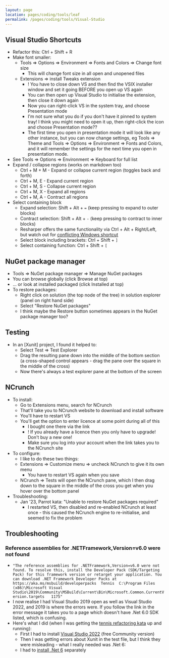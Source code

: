 ```yaml
---
layout: page
location: pages/coding/tools/leaf
permalink: /pages/coding/tools/Visual-Studio
---
```


## Visual Studio Shortcuts

- Refactor this: Ctrl + Shift + R
- Make font smaller:
    - Tools => Options => Environment => Fonts and Colors => Change font size
        - This will change font size in all open and unopened files
    - Extensions => install Tweaks extension
        - ! You have to close down VS and then find the VSIX installer window and set it going BEFORE you open up VS again
        - You can then open up Visual Studio to initialise the extension, then close it down again
        - Now you can right-click VS in the system tray, and choose Presentation mode
        - I'm not sure what you do if you don't have it pinned to system tray! I think you might need to open it up, then right-click the icon and choose Presentation mode??
        - The first time you open in presentation mode it will look like any other instance, but you can now change settings, eg Tools => Theme and Tools => Options => Environment => Fonts and Colors, and it will remember the settings for the next time you open in presentation mode.
- See Tools => Options => Environment => Keyboard for full list
- Expand / collapse regions (works on markdown too)
    - Ctrl + M + M - Expand or collapse current region (toggles back and forth)
    - Ctrl + M, E - Expand current region
    - Ctrl + M, S - Collapse current region
    - Ctrl + M, X - Expand all regions
    - Ctrl + M, A - Contract all regions
- Select containing block
    - Expand selection: Shift + Alt + `=` (keep pressing to expand to outer blocks)
    - Contract selection: Shift + Alt + `-` (keep pressing to contract to inner blocks)
    - Resharper offers the same functionality via Ctrl + Alt + Right/Left, but watch out for [conflicting Windows shortcut](/pages/organising/tips/tech/misc-tech-tips.md#stop-your-screen-flipping--screen-rotating-when-you-press-certain-keys)
    - Select block including brackets: Ctrl + Shift + `]`
    - Select containing function: Ctrl + Shift + `[`

## NuGet package manager

- Tools => NuGet package manager => Manage NuGet packages
- You can browse globally (click Browse at top)
- ... or look at installed packaged (click Installed at top)
- To restore packages:
    - Right click on solution (the top node of the tree) in solution explorer (panel on right hand side)
    - Select "Restore NuGet packages"
    - I think maybe the Restore button sometimes appears in the NuGet package manager too?

## Testing

- In an [Xunit] project, I found it helped to:
    - Select Test => Test Explorer
    - Drag the resulting pane down into the middle of the bottom section (a cross-shaped control appears - drag the pane over the square in the middle of the cross)
    - Now there's always a test explorer pane at the bottom of the screen

## NCrunch

- To install:
    - Go to Extensions menu, search for NCrunch
    - That'll take you to NCrunch website to download and install software
    - You'll have to restart VS
    - You'll get the option to enter licence at some point during all of this 
        - I bought one there via the link
        - ! If you already have a licence then you only have to upgrade! Don't buy a new one!
        - Make sure you log into your account when the link takes you to the NCrunch site
- To configure:
    - I like to do these two things:
    - Extensions => Customize menu => uncheck NCrunch to give it its own menu 
        - You have to restart VS again when you save
    - NCrunch => Tests will open the NCrunch pane, which I then drag down to the square in the middle of the cross you get when you hover over the bottom panel
- Troubleshooting:
    - Jan '23, Parrot kata: "Unable to restore NuGet packages required"
        - I restarted VS, then disabled and re-enabled NCrunch at least once - this caused the NCrunch engine to re-initialise, and seemed to fix the problem


## Troubleshooting

### Reference assemblies for .NETFramework,Version=v6.0 were not found

- `"The reference assemblies for .NETFramework,Version=v6.0 were not found. To resolve this, install the Developer Pack (SDK/Targeting Pack) for this framework version or retarget your application. You can download .NET Framework Developer Packs at https://aka.ms/msbuild/developerpacks	Tennis	C:\Program Files (x86)\Microsoft Visual Studio\2019\Community\MSBuild\Current\Bin\Microsoft.Common.CurrentVersion.targets	1175"`
- I now realise I had Visual Studio 2019 open as well as Visual Studio 2022, and 2019 is where the errors were. If you follow the link in the error message it takes you to a page which doesn't have .Net 6.0 SDK listed, which is confusing. 
- Here's what I did (when I was getting the [tennis refactoring kata](https://github.com/emilybache/Tennis-Refactoring-Kata) up and running):
    - First I had to install [Visual Studio 2022](https://visualstudio.microsoft.com/vs/) (free Community version)
    - Then I was getting errors about Xunit in the test file, but I think they were misleading - what I really needed was .Net 6:
    - I had to [install .Net 6](https://dotnet.microsoft.com/en-us/download/dotnet/thank-you/sdk-6.0.202-windows-x64-installer) separately

